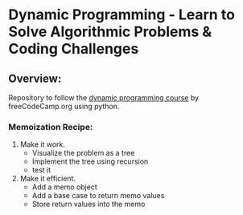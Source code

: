 # Dynamic Programming - Learn to Solve Algorithmic Problems & Coding Challenges

## Overview:

Repository to follow the [dynamic programming course](https://www.youtube.com/watch?v=oBt53YbR9Kk) by freeCodeCamp.org using python.

### Memoization Recipe:

1. Make it work.
   - Visualize the problem as a tree
   - Implement the tree using recursion
   - test it
2. Make it efficient.
   - Add a memo object
   - Add a base case to return memo values
   - Store return values into the memo
